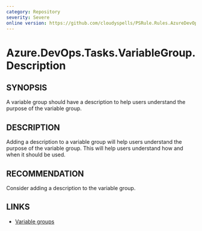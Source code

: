 ```yaml
---
category: Repository
severity: Severe
online version: https://github.com/cloudyspells/PSRule.Rules.AzureDevOps/blob/main/src/PSRule.Rules.AzureDevOps/en-US/Azure.DevOps.Tasks.VariableGroup.Description.md
---
```


# Azure.DevOps.Tasks.VariableGroup.Description

## SYNOPSIS

A variable group should have a description to help users understand the
purpose of the variable group.

## DESCRIPTION

Adding a description to a variable group will help users understand the
purpose of the variable group. This will help users understand how and when
it should be used.

## RECOMMENDATION

Consider adding a description to the variable group.

## LINKS

- [Variable groups](https://learn.microsoft.com/en-us/azure/devops/pipelines/library/variable-groups?view=azure-devops&tabs=yaml)
